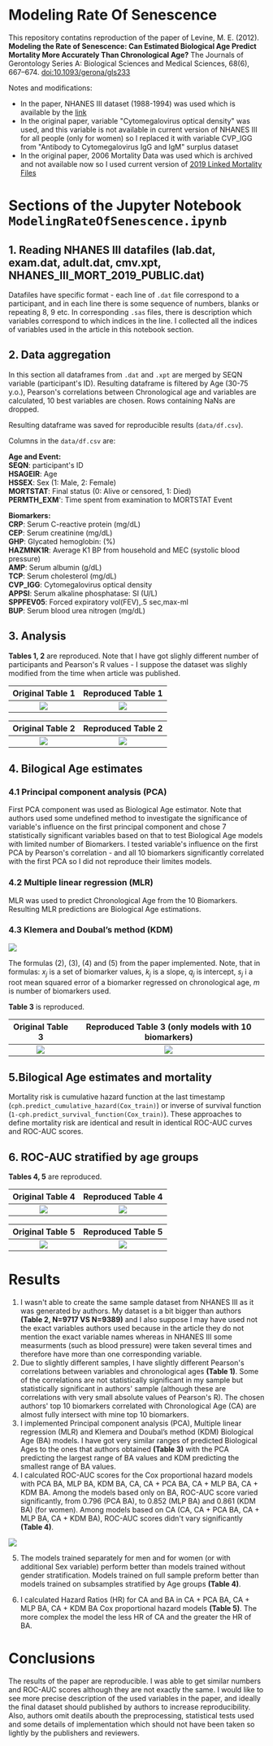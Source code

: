 # Modeling Rate Of Senescence
This repository contatins reproduction of the paper of Levine, M. E. (2012). **Modeling the Rate of Senescence: Can Estimated Biological Age Predict Mortality More Accurately Than Chronological Age?** The Journals of Gerontology Series A: Biological Sciences and Medical Sciences, 68(6), 667–674. [doi:10.1093/gerona/gls233](https://pubmed.ncbi.nlm.nih.gov/23213031/)

Notes and modifications:
- In the paper, NHANES III dataset (1988-1994) was used which is available by the [link](https://wwwn.cdc.gov/nchs/nhanes/nhanes3/datafiles.aspx)
- In the original paper, variable "Cytomegalovirus optical density" was used, and this variable is not available in current version of NHANES III for all people (only for women) so I replaced it with variable CVP_IGG from "Antibody to Cytomegalovirus IgG and IgM" surplus dataset
- In the original paper, 2006 Mortality Data was used which is archived and not available now so I used current version of [2019 Linked Mortality Files](https://www.cdc.gov/nchs/data-linkage/mortality-public.htm)

# Sections of the Jupyter Notebook ```ModelingRateOfSenescence.ipynb```

## 1. Reading NHANES III datafiles (lab.dat, exam.dat, adult.dat, cmv.xpt, NHANES_III_MORT_2019_PUBLIC.dat)
Datafiles have specific format - each line of ```.dat``` file correspond to a participant, and in each line there is some sequence of numbers, blanks or repeating 8, 9 etc. In corresponding ```.sas``` files, there is description which variables correspond to which indices in the line. I collected all the indices of variables used in the article in this notebook section.

## 2. Data aggregation 
In this section all dataframes from ```.dat``` and ```.xpt``` are merged by SEQN variable (participant's ID). Resulting dataframe is filtered by Age (30-75 y.o.), Pearson's correlations between Chronological age and variables are calculated, 10 best variables are chosen. Rows containing NaNs are dropped.

Resulting dataframe was saved for reproducible results (```data/df.csv```).

Columns in the ```data/df.csv``` are:

**Age and Event:**
<br>**SEQN**: participant's ID
<br>**HSAGEIR**: Age
<br>**HSSEX**: Sex (1: Male, 2: Female)
<br>**MORTSTAT**: Final status (0: Alive or censored, 1: Died)
<br>**PERMTH_EXM**': Time spent from examination to MORTSTAT Event

**Biomarkers:**
<br>**CRP**: Serum C-reactive protein (mg/dL)
<br>**CEP**: Serum creatinine (mg/dL)
<br>**GHP**: Glycated hemoglobin: (%)
<br>**HAZMNK1R**: Average K1 BP from household and MEC (systolic blood pressure)
<br>**AMP**: Serum albumin (g/dL)
<br>**TCP**: Serum cholesterol (mg/dL)
<br>**CVP_IGG**: Cytomegalovirus optical density
<br>**APPSI**: Serum alkaline phosphatase:  SI (U/L)
<br>**SPPFEV05**: Forced expiratory vol(FEV),.5 sec,max-ml
<br>**BUP**: Serum blood urea nitrogen (mg/dL)

## 3. Analysis
**Tables 1, 2** are reproduced. Note that I have got slighly different number of participants and Pearson's R values - I suppose the dataset was slighly modified from the time when article was published. 

Original Table 1           |  Reproduced Table 1   
:-------------------------:|:-------------------------:
![](tables/table1_original.png)  |  ![](tables/table1_reproduced.png)


Original Table 2           |  Reproduced Table 2   
:-------------------------:|:-------------------------:
![](tables/table2_original.png)  |  ![](tables/table2_reproduced.png)

## 4. Bilogical Age estimates

### 4.1 Principal component analysis (PCA)
First PCA component was used as Biological Age estimator. Note that authors used some undefined method to investigate the significance of variable's influence on the first principal component and chose 7 statistically significant variables based on that to test Biological Age models with limited number of Biomarkers. I tested variable's influence on the first PCA by Pearson's correlation - and all 10 biomarkers significantly correlated with the first PCA so I did not reproduce their limites models.
### 4.2 Multiple linear regression (MLR)
MLR was used to predict Chronological Age from the 10 Biomarkers. Resulting MLR predictions are Biological Age estimations.
### 4.3 Klemera and Doubal’s method (KDM)

![](pictures/KDM_formulas.png)

The formulas (2), (3), (4) and (5) from the paper implemented. Note, that in formulas: $x_j$ is a set of biomarker values, $k_j$ is a slope, $q_j$ is intercept, $s_j$ i a root mean squared error of a biomarker regressed on chronological age, $m$ is number of biomarkers used.

**Table 3** is reproduced.

Original Table 3           |  Reproduced Table 3 (only models with 10 biomarkers)
:-------------------------:|:-------------------------:
![](tables/table3_original.png)  |  ![](tables/table3_reproduced.png)

## 5.Bilogical Age estimates and mortality
Mortality risk is cumulative hazard function at the last timestamp (```cph.predict_cumulative_hazard(Cox_train)```) or inverse of survival function (```1-cph.predict_survival_function(Cox_train)```). These approaches to define mortality risk are identical and result in identical ROC-AUC curves and ROC-AUC scores.

## 6. ROC-AUC stratified by age groups
**Tables 4, 5** are reproduced.

Original Table 4           |  Reproduced Table 4   
:-------------------------:|:-------------------------:
![](tables/table4_original.png)  |  ![](tables/table4_reproduced.png)

Original Table 5           |  Reproduced Table 5   
:-------------------------:|:-------------------------:
![](tables/table5_original.png)  |  ![](tables/table5_reproduced.png)

# Results

1. I wasn't able to create the same sample dataset from NHANES III as it was generated by authors. My dataset is a bit bigger than authors **(Table 2, N=9717 VS N=9389)** and I also suppose I may have used not the exact variables authors used because in the article they do not mention the exact variable names whereas in NHANES III some measurments (such as blood pressure) were taken several times and therefore have more than one corresponding variable.
2. Due to slightly different samples, I have slightly different Pearson's correlations between variables and chronological ages **(Table 1)**. Some of the correlations are not statistically significant in my sample but statistically significant in authors' sample (although these are correlations with very small absolute values of Pearson's R). The chosen authors' top 10 biomarkers correlated with Chronological Age (CA) are almost fully intersect with mine top 10 biomarkers.
3. I implemented Principal component analysis (PCA), Multiple linear regression (MLR) and Klemera and Doubal’s method (KDM) Biological Age (BA) models. I have got very similar ranges of predicted Biological Ages to the ones that authors obtained **(Table 3)** with the PCA predicting the largest range of BA values and KDM predicting the smallest range of BA values.
4. I calculated ROC-AUC scores for the Cox proportional hazard models with PCA BA, MLP BA, KDM BA, CA, CA + PCA BA, CA + MLP BA, CA + KDM BA. Among the models based only on BA, ROC-AUC score varied significantly, from 0.796 (PCA BA), to 0.852 (MLP BA) and 0.861 (KDM BA) (for women). Among models based on CA (CA, CA + PCA BA, CA + MLP BA, CA + KDM BA), ROC-AUC scores didn't vary significantly **(Table 4)**.

![](pictures/roc_auc.png)

5. The models trained separately for men and for women (or with additional Sex variable) perform better than models trained without gender stratification. Models trained on full sample preform better than models trained on subsamples stratified by Age groups **(Table 4)**.

6. I calculated Hazard Ratios (HR) for CA and BA in CA + PCA BA, CA + MLP BA, CA + KDM BA Cox proportional hazard models **(Table 5)**. The more complex the model the less HR of CA and the greater the HR of BA.

# Conclusions

The results of the paper are reproducible. I was able to get similar numbers and ROC-AUC scores although they are not exactly the same. I would like to see more precise description of the used variables in the paper, and ideally the final dataset should published by authors to increase reproducibility. Also, authors omit deatils abouth the preprocessing, statistical tests used and some details of implementation which should not have been taken so lightly by the publishers and reviewers. 

